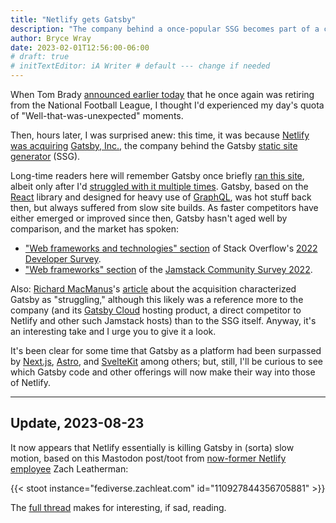 ```yaml
---
title: "Netlify gets Gatsby"
description: "The company behind a once-popular SSG becomes part of a competitor’s arsenal."
author: Bryce Wray
date: 2023-02-01T12:56:00-06:00
# draft: true
# initTextEditor: iA Writer # default --- change if needed
---
```


When Tom Brady [announced earlier today](https://www.espn.com/nfl/story/_/id/35568868/tom-brady-says-retiring-football-good) that he once again was retiring from the National Football League, I thought I'd experienced my day's quota of "Well-that-was-unexpected" moments.

Then, hours later, I was surprised anew: this time, it was because [Netlify](https://www.netlify.com) [was acquiring](https://www.netlify.com/press/netlify-acquires-gatsby-inc-to-accelerate-adoption-of-composable-web-architectures/) [Gatsby, Inc.](https://gatsbyjs.com), the company behind the Gatsby [static site generator](https://github.com/myles/awesome-static-generators) (SSG).

<!--more-->

Long-time readers here will remember Gatsby once briefly [ran this site](/posts/2019/10/now-gatsby-geezer/), albeit only after I'd [struggled with it multiple times](/posts/2019/12/sorta-strange-ssg-trip/). Gatsby, based on the [React](https://reactjs.org) library and designed for heavy use of [GraphQL](https://graphql.org), was hot stuff back then, but always suffered from slow site builds. As faster competitors have either emerged or improved since then, Gatsby hasn't aged well by comparison, and the market has spoken:

- ["Web frameworks and technologies" section](https://survey.stackoverflow.co/2022/#section-most-loved-dreaded-and-wanted-web-frameworks-and-technologies) of Stack Overflow's [2022 Developer Survey](https://survey.stackoverflow.co/2022/).
- ["Web frameworks" section](https://jamstack.org/survey/2022/#web-frameworks) of the [Jamstack Community Survey 2022](https://jamstack.org/survey/2022/).

Also: [Richard MacManus](https://thenewstack.io/author/richard/)'s [article](https://thenewstack.io/netlify-acquires-gatsby-its-struggling-jamstack-competitor/) about the acquisition characterized Gatsby as "struggling," although this likely was a reference more to the company (and its [Gatsby Cloud](https://www.gatsbyjs.com/products/cloud/hosting) hosting product, a direct competitor to Netlify and other such Jamstack hosts) than to the SSG itself. Anyway, it's an interesting take and I urge you to give it a look.

It's been clear for some time that Gatsby as a platform had been surpassed by [Next.js](https://nextjs.org), [Astro](https://astro.build), and [SvelteKit](https://kit.svelte.dev/) among others; but, still, I'll be curious to see which Gatsby code and other offerings will now make their way into those of Netlify.

----

## Update, 2023-08-23

It now appears that Netlify essentially is killing Gatsby in (sorta) slow motion, based on this Mastodon post/toot from [now-former Netlify employee](/posts/2023/07/good-news-cloudcannon-eleventy/) Zach Leatherman:

{{< stoot instance="fediverse.zachleat.com" id="110927844356705881" >}}

<!--
https://fediverse.zachleat.com/@zachleat/110927844356705881

Looks like the cat is out of the bag now, but still no official word from the company: https://twitter.com/FredKSchott/status/1693007599803752638

The top contributor to Gatsby: https://twitter.com/lekoarts_de/status/1685942410776342528

Another Gatsby employee: https://twitter.com/wardpeet/status/1693014604694061194

Saw also a public Slack post from the founder saying Gatsby was in “maintenance mode.”

[Twitter/X “box” with Fred K. Schott's image, from first link above]:

fks on X

There have been zero commits to the Gatsby repo in the last 24 days.

[Date of Zach's toot:]

1:29 PM • August 21, 2023 (UTC)

-->

The [full thread](https://fediverse.zachleat.com/@zachleat/110927844356705881) makes for interesting, if sad, reading.
